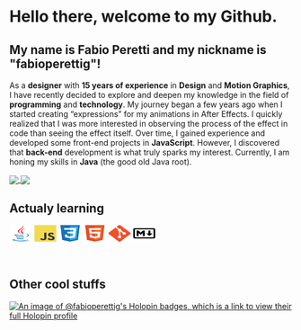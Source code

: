 # Hello there, welcome to my Github.
## My name is Fabio Peretti and my nickname is "fabioperettig"!

As a **designer** with **15 years of experience** in **Design** and **Motion Graphics**, I have recently decided to explore and deepen my knowledge in the field of **programming** and **technology**. My journey began a few years ago when I started creating “expressions” for my animations in After Effects. I quickly realized that I was more interested in observing the process of the effect in code than seeing the effect itself. Over time, I gained experience and developed some front-end projects in **JavaScript**. However, I discovered that **back-end** development is what truly sparks my interest. Currently, I am honing my skills in **Java** (the good old Java root).


<a href="https://github.com/anuraghazra/github-readme-stats">
  <img height=150 align="center" src="https://github-readme-stats.vercel.app/api?username=fabioperettig&theme=radical" />
</a>
<a href="https://github.com/anuraghazra/convoychat">
  <img height=150 align="center" src="https://github-readme-stats.vercel.app/api/top-langs?username=fabioperettig&theme=radical&layout=compact&langs_count=8&card_width=320" />
</a>

## Actualy learning ##
<div style="display; inline_block">
  <img align="center" alt="Java" height="30" width="40" src=https://raw.githubusercontent.com/devicons/devicon/master/icons/java/java-original.svg>
  <img align="center" alt="JS" height="30" width="40" src=https://raw.githubusercontent.com/devicons/devicon/master/icons/javascript/javascript-original.svg>
  <img align="center" alt="CSS" height="30" width="40" src=https://raw.githubusercontent.com/devicons/devicon/master/icons/css3/css3-original.svg>
  <img align="center" alt="html" height="30" width="40" src=https://raw.githubusercontent.com/devicons/devicon/master/icons/html5/html5-original.svg>
  <img align="center" alt="html" height="30" width="40" src=https://raw.githubusercontent.com/devicons/devicon/master/icons/git/git-original.svg>
  <img align="center" alt="html" height="30" width="40" src=https://raw.githubusercontent.com/devicons/devicon/master/icons/markdown/markdown-original.svg>
</div><br><br>

## Other cool stuffs ##

[![An image of @fabioperettig's Holopin badges, which is a link to view their full Holopin profile](https://holopin.me/fabioperettig)](https://holopin.io/@fabioperettig)
